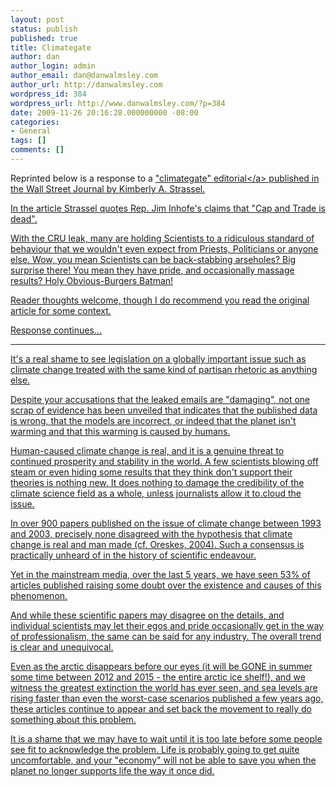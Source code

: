 ```yaml
---
layout: post
status: publish
published: true
title: Climategate
author: dan
author_login: admin
author_email: dan@danwalmsley.com
author_url: http://danwalmsley.com
wordpress_id: 384
wordpress_url: http://www.danwalmsley.com/?p=384
date: 2009-11-26 20:16:28.000000000 -08:00
categories:
- General
tags: []
comments: []
---
```

Reprinted below is a response to a <a href="http:&#47;&#47;online.wsj.com&#47;article&#47;SB10001424052748703499404574558070997168360.html#articleTabs%3Darticle">"climategate" editorial<&#47;a> published in the Wall Street Journal by Kimberly A. Strassel.

In the article Strassel quotes Rep. Jim Inhofe's claims that "Cap and Trade is dead".

With the CRU leak, many are holding Scientists to a ridiculous standard of behaviour that we wouldn't even expect from Priests, Politicians or anyone else. Wow, you mean Scientists can be back-stabbing arseholes? Big surprise there! You mean they have pride, and occasionally massage results? Holy Obvious-Burgers Batman!

Reader thoughts welcome, though I do recommend you read the original article for some context.

Response continues...

<hr &#47;>It's a real shame to see legislation on a globally important issue such as climate change treated with the same kind of partisan rhetoric as anything else.

Despite your accusations that the leaked emails are "damaging", not one scrap of evidence has been unveiled that indicates that the published data is wrong, that the models are incorrect, or indeed that the planet isn't warming and that this warming is caused by humans.

Human-caused climate change is real, and it is a genuine threat to continued prosperity and stability in the world. A few scientists blowing off steam or even hiding some results that they think don't support their theories is nothing new. It does nothing to damage the credibility of the climate science field as a whole, unless journalists allow it to.cloud the issue.

In over 900 papers published on the issue of climate change between 1993 and 2003, precisely none disagreed with the hypothesis that climate change is real and man made (cf. Oreskes, 2004). Such a consensus is practically unheard of in the history of scientific endeavour.

Yet in the mainstream media, over the last 5 years, we have seen 53% of articles published raising some doubt over the existence and causes of this phenomenon.

And while these scientific papers may disagree on the details, and individual scientists may let their egos and pride occasionally get in the way of professionalism, the same can be said for any industry. The overall trend is clear and unequivocal.

Even as the arctic disappears before our eyes (it will be GONE in summer some time between 2012 and 2015 - the entire arctic ice shelf!), and we witness the greatest extinction the world has ever seen, and sea levels are rising faster than even the worst-case scenarios published a few years ago, these articles continue to appear and set back the movement to really do something about this problem.

It is a shame that we may have to wait until it is too late before some people see fit to acknowledge the problem. Life is probably going to get quite uncomfortable, and your "economy" will not be able to save you when the planet no longer supports life the way it once did.
